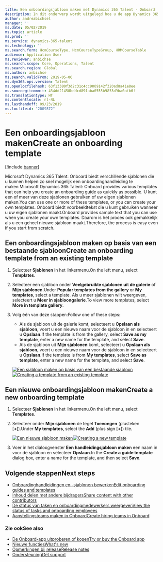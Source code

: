 ```yaml
---
title: Een onboardingsjabloon maken met Dynamics 365 Talent - Onboard
description: In dit onderwerp wordt uitgelegd hoe u de app Dynamics 365 Talent - Onboard gebruikt om een sjabloon voor een onboardinghandleiding voor uw nieuwe medewerkers te maken. Deze taak is een essentiële eerste stap in een HCM-strategie (Human Capital Management) voor aanstelling tot pensionering.
author: andreabichsel
manager: ''
ms.date: 05/02/2019
ms.topic: article
ms.prod: ''
ms.service: dynamics-365-talent
ms.technology: ''
ms.search.form: HcmCourseType, HcmCourseTypeGroup, HRMCourseTable
audience: Application User
ms.reviewer: anbichse
ms.search.scope: Core, Operations, Talent
ms.search.region: Global
ms.author: anbichse
ms.search.validFrom: 2019-05-06
ms.dyn365.ops.version: Talent
ms.openlocfilehash: 63f13380f3d2c31c4cc9009142f320ad8a41e8ee
ms.sourcegitcommit: 434dd21450bddcd891aba0555b9853d9ba0afb6f
ms.translationtype: HT
ms.contentlocale: nl-NL
ms.lasthandoff: 09/23/2019
ms.locfileid: "2009872"
---
```

# <a name="create-an-onboarding-template"></a><span data-ttu-id="9cc9a-104">Een onboardingsjabloon maken</span><span class="sxs-lookup"><span data-stu-id="9cc9a-104">Create an onboarding template</span></span>

[!include [banner](includes/banner.md)]

<span data-ttu-id="9cc9a-105">Microsoft Dynamics 365 Talent: Onboard biedt verschillende sjablonen die u kunnen helpen zo snel mogelijk een onboardinghandleiding te maken.</span><span class="sxs-lookup"><span data-stu-id="9cc9a-105">Microsoft Dynamics 365 Talent: Onboard provides various templates that can help you create an onboarding guide as quickly as possible.</span></span> <span data-ttu-id="9cc9a-106">U kunt een of meer van deze sjablonen gebruiken of uw eigen sjablonen maken.</span><span class="sxs-lookup"><span data-stu-id="9cc9a-106">You can use one or more of these templates, or you can create your own templates.</span></span> <span data-ttu-id="9cc9a-107">Onboard biedt voorbeeldtekst die u kunt gebruiken wanneer u uw eigen sjablonen maakt.</span><span class="sxs-lookup"><span data-stu-id="9cc9a-107">Onboard provides sample text that you can use when you create your own templates.</span></span> <span data-ttu-id="9cc9a-108">Daarom is het proces ook gemakkelijk als u een geheel nieuwe sjabloon maakt.</span><span class="sxs-lookup"><span data-stu-id="9cc9a-108">Therefore, the process is easy even if you start from scratch.</span></span>

## <a name="create-an-onboarding-template-from-an-existing-template"></a><span data-ttu-id="9cc9a-109">Een onboardingsjabloon maken op basis van een bestaande sjabloon</span><span class="sxs-lookup"><span data-stu-id="9cc9a-109">Create an onboarding template from an existing template</span></span>

1. <span data-ttu-id="9cc9a-110">Selecteer **Sjablonen** in het linkermenu.</span><span class="sxs-lookup"><span data-stu-id="9cc9a-110">On the left menu, select **Templates**.</span></span>
2. <span data-ttu-id="9cc9a-111">Selecteer een sjabloon onder **Veelgebruikte sjablonen uit de galerie** of **Mijn sjablonen**.</span><span class="sxs-lookup"><span data-stu-id="9cc9a-111">Under **Popular templates from the gallery** or **My templates**, select a template.</span></span> <span data-ttu-id="9cc9a-112">Als u meer sjablonen wilt weergeven, selecteert u **Meer in sjabloongalerie**.</span><span class="sxs-lookup"><span data-stu-id="9cc9a-112">To view more templates, select **More in template gallery**.</span></span>
3. <span data-ttu-id="9cc9a-113">Volg één van deze stappen:</span><span class="sxs-lookup"><span data-stu-id="9cc9a-113">Follow one of these steps:</span></span>

    - <span data-ttu-id="9cc9a-114">Als de sjabloon uit de galerie komt, selecteert u **Opslaan als sjabloon**, voert u een nieuwe naam voor de sjabloon in en selecteert u **Opslaan**.</span><span class="sxs-lookup"><span data-stu-id="9cc9a-114">If the template is from the gallery, select **Save as my template**, enter a new name for the template, and select **Save**.</span></span>
    - <span data-ttu-id="9cc9a-115">Als de sjabloon uit **Mijn sjablonen** komt, selecteert u **Opslaan als sjabloon**, voert u een nieuwe naam voor de sjabloon in en selecteert u **Opslaan**.</span><span class="sxs-lookup"><span data-stu-id="9cc9a-115">If the template is from **My templates**, select **Save as template**, enter a new name for the template, and select **Save**.</span></span>

    <span data-ttu-id="9cc9a-116">[![Een sjabloon maken op basis van een bestaande sjabloon](./media/onboard-save-template.png)](./media/onboard-save-template.png)</span><span class="sxs-lookup"><span data-stu-id="9cc9a-116">[![Creating a template from an existing template](./media/onboard-save-template.png)](./media/onboard-save-template.png)</span></span>

## <a name="create-a-new-onboarding-template"></a><span data-ttu-id="9cc9a-117">Een nieuwe onboardingsjabloon maken</span><span class="sxs-lookup"><span data-stu-id="9cc9a-117">Create a new onboarding template</span></span>

1. <span data-ttu-id="9cc9a-118">Selecteer **Sjablonen** in het linkermenu.</span><span class="sxs-lookup"><span data-stu-id="9cc9a-118">On the left menu, select **Templates**.</span></span>
2. <span data-ttu-id="9cc9a-119">Selecteer onder **Mijn sjablonen** de tegel **Toevoegen** (plusteken \[**+**\]).</span><span class="sxs-lookup"><span data-stu-id="9cc9a-119">Under **My templates**, select the **Add** (plus sign \[**+**\]) tile.</span></span>

    <span data-ttu-id="9cc9a-120">[![Een nieuwe sjabloon maken](./media/onboard-create-new-template.png)](./media/onboard-create-new-template.png)</span><span class="sxs-lookup"><span data-stu-id="9cc9a-120">[![Creating a new template](./media/onboard-create-new-template.png)](./media/onboard-create-new-template.png)</span></span>

3. <span data-ttu-id="9cc9a-121">Voer in het dialoogvenster **Een handleidingsjabloon maken** een naam in voor de sjabloon en selecteer **Opslaan**.</span><span class="sxs-lookup"><span data-stu-id="9cc9a-121">In the **Create a guide template** dialog box, enter a name for the template, and then select **Save**.</span></span>

## <a name="next-steps"></a><span data-ttu-id="9cc9a-122">Volgende stappen</span><span class="sxs-lookup"><span data-stu-id="9cc9a-122">Next steps</span></span>

- [<span data-ttu-id="9cc9a-123">Onboardinghandleidingen en -sjablonen bewerken</span><span class="sxs-lookup"><span data-stu-id="9cc9a-123">Edit onboarding guides and templates</span></span>](./onboard-edit-guides-templates.md)
- [<span data-ttu-id="9cc9a-124">Inhoud delen met andere bijdragers</span><span class="sxs-lookup"><span data-stu-id="9cc9a-124">Share content with other contributors</span></span>](./onboard-share-template.md)
- [<span data-ttu-id="9cc9a-125">De status van taken en onboardingmedewerkers weergeven</span><span class="sxs-lookup"><span data-stu-id="9cc9a-125">View the status of tasks and onboarding employees</span></span>](./onboard-view-status.md)
- [<span data-ttu-id="9cc9a-126">Aanstellingsteams maken in Onboard</span><span class="sxs-lookup"><span data-stu-id="9cc9a-126">Create hiring teams in Onboard</span></span>](./onboard-create-team.md)

### <a name="see-also"></a><span data-ttu-id="9cc9a-127">Zie ook</span><span class="sxs-lookup"><span data-stu-id="9cc9a-127">See also</span></span>

- [<span data-ttu-id="9cc9a-128">De Onboard-app uitproberen of kopen</span><span class="sxs-lookup"><span data-stu-id="9cc9a-128">Try or buy the Onboard app</span></span>](https://dynamics.microsoft.com/talent/onboard/)
- [<span data-ttu-id="9cc9a-129">Nieuwe functies</span><span class="sxs-lookup"><span data-stu-id="9cc9a-129">What's new</span></span>](./whats-new.md)
- [<span data-ttu-id="9cc9a-130">Opmerkingen bij release</span><span class="sxs-lookup"><span data-stu-id="9cc9a-130">Release notes</span></span>](https://docs.microsoft.com/business-applications-release-notes/index)
- [<span data-ttu-id="9cc9a-131">Ondersteuning</span><span class="sxs-lookup"><span data-stu-id="9cc9a-131">Get support</span></span>](./talent-support.md)
